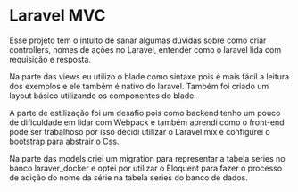 <h1>Laravel MVC</h1>
<p>
Esse projeto tem o intuito de sanar algumas dúvidas sobre como criar controllers, nomes de ações no Laravel, entender como o laravel lida com requisição e resposta.
</p>
<p>
Na parte das views eu utilizo o blade como sintaxe pois é mais fácil a leitura dos exemplos e ele também é nativo do laravel. Também foi criado um layout básico utilizando os componentes do blade.
</p>
<p>
A parte de estilização foi um desafio pois como backend tenho um pouco de dificuldade em lidar com Webpack e também aprendi como o front-end pode ser trabalhoso por isso decidi utilizar o Laravel mix e configurei o bootstrap para abstrair o Css.
</p>
<p>
Na parte das models criei um migration para representar a tabela series no banco laraver_docker e optei por utilizar o Eloquent para fazer o processo de adição do nome da série na tabela series do banco de dados.
</p>
